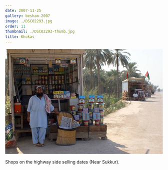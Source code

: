 ```yaml
---
date: 2007-11-25
gallery: besham-2007
image: ./DSC02293.jpg
order: 11
thumbnail: ./DSC02293-thumb.jpg
title: Khokas
---
```


![Khokas](./DSC02293.jpg)

Shops on the highway side selling dates (Near Sukkur).